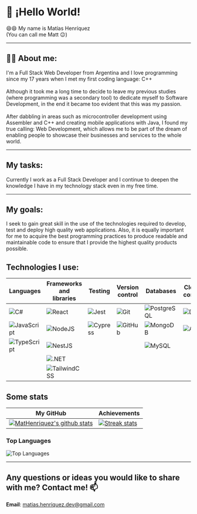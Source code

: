 # 👋 ¡Hello World!<br />

😄😄 My name is Matías Henríquez<br />
(You can call me Matt 😉)
<hr />

## 💬💬  About me:<br />
I'm a Full Stack Web Developer from Argentina and I love programming since my 17 years when I met my first coding language: C++ <br /> <br />
Although it took me a long time to decide to leave my previous studies (where programming was a secondary tool) to dedicate myself to Software Development, in the end it became too evident that this was my passion. <br /> <br />
After dabbling in areas such as microcontroller development using Assembler and C++ and creating mobile applications with Java, I found my true calling: Web Development, which allows me to be part of the dream of enabling people to showcase their businesses and services to the whole world.

<hr />

## My tasks: <br />
Currently I work as a Full Stack Developer and I continue to deepen the knowledge I have in my technology stack even in my free time.

<hr />

## My goals: <br />
I seek to gain great skill in the use of the technologies required to develop, test and deploy high quality web applications. Also, it is equally important for me to acquire the best programming practices to produce readable and maintainable code to ensure that I provide the highest quality products possible.

## Technologies I use:

| Languages | Frameworks and libraries | Testing | Version control | Databases | Cloud and containers | Tools |
|---|---|---|---|---|---|---|
| ![C#](https://img.shields.io/badge/csharp-%23007ACC.svg?style=for-the-badge&logo=csharp&logoColor=white) | ![React](https://img.shields.io/badge/react-%2320232a.svg?style=for-the-badge&logo=react&logoColor=%2361DAFB) | ![Jest](https://img.shields.io/badge/jest-%23c21325.svg?style=for-the-badge&logo=jest&logoColor=white) | ![Git](https://img.shields.io/badge/git-%23F05033.svg?style=for-the-badge&logo=git&logoColor=white) | ![PostgreSQL](https://img.shields.io/badge/postgres-%23316192.svg?style=for-the-badge&logo=postgresql&logoColor=white) | ![Docker](https://img.shields.io/badge/docker-%230db7ed.svg?style=for-the-badge&logo=docker&logoColor=white) | ![Postman](https://img.shields.io/badge/Postman-FF6C37?style=for-the-badge&logo=postman&logoColor=white) |
| ![JavaScript](https://img.shields.io/badge/javascript-%23323330.svg?style=for-the-badge&logo=javascript&logoColor=%23F7DF1E) | ![NodeJS](https://img.shields.io/badge/node.js-6DA55F?style=for-the-badge&logo=node.js&logoColor=white) | ![Cypress](https://img.shields.io/badge/cypress-%2300b7c2.svg?style=for-the-badge&logo=cypress&logoColor=white) | ![GitHub](https://img.shields.io/badge/github-%23121011.svg?style=for-the-badge&logo=github&logoColor=white) | ![MongoDB](https://img.shields.io/badge/MongoDB-%234ea94b.svg?style=for-the-badge&logo=mongodb&logoColor=white) |  ![Azure](https://img.shields.io/badge/azure-%230078d4.svg?style=for-the-badge&logo=azure&logoColor=white) |
| ![TypeScript](https://img.shields.io/badge/typescript-%23007ACC.svg?style=for-the-badge&logo=typescript&logoColor=white) | ![NestJS](https://img.shields.io/badge/nestjs-%23E94E41.svg?style=for-the-badge&logo=nestjs&logoColor=white) | | | ![MySQL](https://img.shields.io/badge/mysql-%2300f.svg?style=for-the-badge&logo=mysql&logoColor=white) |
|  | ![.NET](https://img.shields.io/badge/.net-blue?style=for-the-badge&logo=.net&logoColor=white) |
|  | ![TailwindCSS](https://img.shields.io/badge/tailwindcss-%2338B2AC.svg?style=for-the-badge&logo=tailwind-css&logoColor=white) |

## Some stats

| My GitHub | Achievements |
|---|---|
| [![MatHenriquez's github stats](https://github-readme-stats.vercel.app/api?username=MatHenriquez&show_icons=true&title_color=fff&icon_color=79ff97&text_color=9f9f9f&bg_color=151515)](https://github.com/MatHenriquez) | [![Streak stats](https://github-readme-streak-stats.herokuapp.com/?user=MatHenriquez&theme=dark)](https://github.com/MatHenriquez) | 

### Top Languages
![Top Languages](https://github-readme-stats.vercel.app/api/top-langs/?username=MatHenriquez&show_icons=true&title_color=fff&icon_color=79ff97&text_color=9f9f9f&bg_color=151515) 


<hr>

## Any questions or ideas you would like to share with me? Contact me! 📫 

**Email**: matias.henriquez.dev@gmail.com <br />
